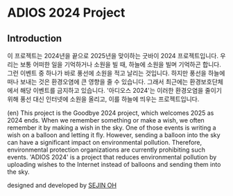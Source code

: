 # ADIOS 2024 Project

## Introduction

이 프로젝트는 2024년을 끝으로 2025년을 맞이하는 굿바이 2024 프로젝트입니다.
우리는 보통 어떠한 일을 기억하거나 소원을 빌 때, 하늘에 소원을 빌며 기억하곤 합니다.
그런 이벤트 중 하나가 바로 풍선에 소원을 적고 날리는 것입니다.
하지만 풍선을 하늘에 떠나 보내는 것은 환경오염에 큰 영향을 줄 수 있습니다.
그래서 최근에는 환경보호단체에서 해당 이벤트를 금지하고 있습니다.
'아디오스 2024'는 이러한 환경오염을 줄이기 위해 풍선 대신 인터넷에 소원을 올리고, 이를 하늘에 띄우는 프로젝트입니다.

(en)
This project is the Goodbye 2024 project, which welcomes 2025 as 2024 ends.
When we remember something or make a wish, we often remember it by making a wish in the sky.
One of those events is writing a wish on a balloon and letting it fly.
However, sending a balloon into the sky can have a significant impact on environmental pollution.
Therefore, environmental protection organizations are currently prohibiting such events.
'ADIOS 2024' is a project that reduces environmental pollution by uploading wishes to the Internet instead of balloons and sending them into the sky.

designed and developed by [SEJIN OH](https://sejinoh.site)
